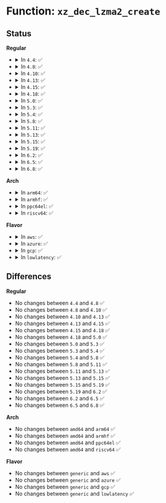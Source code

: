 # Function: <code>xz_dec_lzma2_create</code>

## Status
<b>Regular</b>
<ul>
<li>
<details>
<summary>In <code>4.4</code>: ✅</summary>

```c
struct xz_dec_lzma2 *xz_dec_lzma2_create(enum xz_mode mode, uint32_t dict_max);
```

**Collision:** Unique Global

**Inline:** No

**Transformation:** False

**Instances:**

```
In lib/xz/xz_dec_lzma2.c (ffffffff81410da0)
Location: lib/xz/xz_dec_lzma2.c:1108
Inline: False
Direct callers:
  - lib/xz/xz_dec_stream.c:xz_dec_init
```
**Symbols:**

```
ffffffff81410da0-ffffffff81410e20: xz_dec_lzma2_create (STB_GLOBAL)
```
</details>
</li>
<li>
<details>
<summary>In <code>4.8</code>: ✅</summary>

```c
struct xz_dec_lzma2 *xz_dec_lzma2_create(enum xz_mode mode, uint32_t dict_max);
```

**Collision:** Unique Global

**Inline:** No

**Transformation:** False

**Instances:**

```
In lib/xz/xz_dec_lzma2.c (ffffffff81458b10)
Location: lib/xz/xz_dec_lzma2.c:1108
Inline: False
Direct callers:
  - lib/xz/xz_dec_stream.c:xz_dec_init
```
**Symbols:**

```
ffffffff81458b10-ffffffff81458b90: xz_dec_lzma2_create (STB_GLOBAL)
```
</details>
</li>
<li>
<details>
<summary>In <code>4.10</code>: ✅</summary>

```c
struct xz_dec_lzma2 *xz_dec_lzma2_create(enum xz_mode mode, uint32_t dict_max);
```

**Collision:** Unique Global

**Inline:** No

**Transformation:** False

**Instances:**

```
In lib/xz/xz_dec_lzma2.c (ffffffff814774d0)
Location: lib/xz/xz_dec_lzma2.c:1108
Inline: False
Direct callers:
  - lib/xz/xz_dec_stream.c:xz_dec_init
```
**Symbols:**

```
ffffffff814774d0-ffffffff81477550: xz_dec_lzma2_create (STB_GLOBAL)
```
</details>
</li>
<li>
<details>
<summary>In <code>4.13</code>: ✅</summary>

```c
struct xz_dec_lzma2 *xz_dec_lzma2_create(enum xz_mode mode, uint32_t dict_max);
```

**Collision:** Unique Global

**Inline:** No

**Transformation:** False

**Instances:**

```
In lib/xz/xz_dec_lzma2.c (ffffffff81480810)
Location: lib/xz/xz_dec_lzma2.c:1108
Inline: False
Direct callers:
  - lib/xz/xz_dec_stream.c:xz_dec_init
```
**Symbols:**

```
ffffffff81480810-ffffffff8148088f: xz_dec_lzma2_create (STB_GLOBAL)
```
</details>
</li>
<li>
<details>
<summary>In <code>4.15</code>: ✅</summary>

```c
struct xz_dec_lzma2 *xz_dec_lzma2_create(enum xz_mode mode, uint32_t dict_max);
```

**Collision:** Unique Global

**Inline:** No

**Transformation:** False

**Instances:**

```
In lib/xz/xz_dec_lzma2.c (ffffffff814bc640)
Location: lib/xz/xz_dec_lzma2.c:1108
Inline: False
Direct callers:
  - lib/xz/xz_dec_stream.c:xz_dec_init
```
**Symbols:**

```
ffffffff814bc640-ffffffff814bc6bf: xz_dec_lzma2_create (STB_GLOBAL)
```
</details>
</li>
<li>
<details>
<summary>In <code>4.18</code>: ✅</summary>

```c
struct xz_dec_lzma2 *xz_dec_lzma2_create(enum xz_mode mode, uint32_t dict_max);
```

**Collision:** Unique Global

**Inline:** No

**Transformation:** False

**Instances:**

```
In lib/xz/xz_dec_lzma2.c (ffffffff814eee30)
Location: lib/xz/xz_dec_lzma2.c:1108
Inline: False
Direct callers:
  - lib/xz/xz_dec_stream.c:xz_dec_init
```
**Symbols:**

```
ffffffff814eee30-ffffffff814eeeaf: xz_dec_lzma2_create (STB_GLOBAL)
```
</details>
</li>
<li>
<details>
<summary>In <code>5.0</code>: ✅</summary>

```c
struct xz_dec_lzma2 *xz_dec_lzma2_create(enum xz_mode mode, uint32_t dict_max);
```

**Collision:** Unique Global

**Inline:** No

**Transformation:** False

**Instances:**

```
In lib/xz/xz_dec_lzma2.c (ffffffff81502d30)
Location: lib/xz/xz_dec_lzma2.c:1108
Inline: False
Direct callers:
  - lib/xz/xz_dec_stream.c:xz_dec_init
```
**Symbols:**

```
ffffffff81502d30-ffffffff81502daf: xz_dec_lzma2_create (STB_GLOBAL)
```
</details>
</li>
<li>
<details>
<summary>In <code>5.3</code>: ✅</summary>

```c
struct xz_dec_lzma2 *xz_dec_lzma2_create(enum xz_mode mode, uint32_t dict_max);
```

**Collision:** Unique Global

**Inline:** No

**Transformation:** False

**Instances:**

```
In lib/xz/xz_dec_lzma2.c (ffffffff81530e20)
Location: lib/xz/xz_dec_lzma2.c:1108
Inline: False
Direct callers:
  - lib/xz/xz_dec_stream.c:xz_dec_init
```
**Symbols:**

```
ffffffff81530e20-ffffffff81530e93: xz_dec_lzma2_create (STB_GLOBAL)
```
</details>
</li>
<li>
<details>
<summary>In <code>5.4</code>: ✅</summary>

```c
struct xz_dec_lzma2 *xz_dec_lzma2_create(enum xz_mode mode, uint32_t dict_max);
```

**Collision:** Unique Global

**Inline:** No

**Transformation:** False

**Instances:**

```
In lib/xz/xz_dec_lzma2.c (ffffffff81551cb0)
Location: lib/xz/xz_dec_lzma2.c:1108
Inline: False
Direct callers:
  - lib/xz/xz_dec_stream.c:xz_dec_init
```
**Symbols:**

```
ffffffff81551cb0-ffffffff81551d23: xz_dec_lzma2_create (STB_GLOBAL)
```
</details>
</li>
<li>
<details>
<summary>In <code>5.8</code>: ✅</summary>

```c
struct xz_dec_lzma2 *xz_dec_lzma2_create(enum xz_mode mode, uint32_t dict_max);
```

**Collision:** Unique Global

**Inline:** No

**Transformation:** False

**Instances:**

```
In lib/xz/xz_dec_lzma2.c (ffffffff815db050)
Location: lib/xz/xz_dec_lzma2.c:1108
Inline: False
Direct callers:
  - lib/xz/xz_dec_stream.c:xz_dec_init
```
**Symbols:**

```
ffffffff815db050-ffffffff815db0c5: xz_dec_lzma2_create (STB_GLOBAL)
```
</details>
</li>
<li>
<details>
<summary>In <code>5.11</code>: ✅</summary>

```c
struct xz_dec_lzma2 *xz_dec_lzma2_create(enum xz_mode mode, uint32_t dict_max);
```

**Collision:** Unique Global

**Inline:** No

**Transformation:** False

**Instances:**

```
In lib/xz/xz_dec_lzma2.c (ffffffff815f8ca0)
Location: lib/xz/xz_dec_lzma2.c:1108
Inline: False
Direct callers:
  - lib/xz/xz_dec_stream.c:xz_dec_init
```
**Symbols:**

```
ffffffff815f8ca0-ffffffff815f8d18: xz_dec_lzma2_create (STB_GLOBAL)
```
</details>
</li>
<li>
<details>
<summary>In <code>5.13</code>: ✅</summary>

```c
struct xz_dec_lzma2 *xz_dec_lzma2_create(enum xz_mode mode, uint32_t dict_max);
```

**Collision:** Unique Global

**Inline:** No

**Transformation:** False

**Instances:**

```
In lib/xz/xz_dec_lzma2.c (ffffffff815db900)
Location: lib/xz/xz_dec_lzma2.c:1108
Inline: False
Direct callers:
  - lib/xz/xz_dec_stream.c:xz_dec_init
```
**Symbols:**

```
ffffffff815db900-ffffffff815db978: xz_dec_lzma2_create (STB_GLOBAL)
```
</details>
</li>
<li>
<details>
<summary>In <code>5.15</code>: ✅</summary>

```c
struct xz_dec_lzma2 *xz_dec_lzma2_create(enum xz_mode mode, uint32_t dict_max);
```

**Collision:** Unique Global

**Inline:** No

**Transformation:** False

**Instances:**

```
In lib/xz/xz_dec_lzma2.c (ffffffff816470d0)
Location: lib/xz/xz_dec_lzma2.c:1125
Inline: False
Direct callers:
  - lib/xz/xz_dec_stream.c:xz_dec_init
```
**Symbols:**

```
ffffffff816470d0-ffffffff81647148: xz_dec_lzma2_create (STB_GLOBAL)
```
</details>
</li>
<li>
<details>
<summary>In <code>5.19</code>: ✅</summary>

```c
struct xz_dec_lzma2 *xz_dec_lzma2_create(enum xz_mode mode, uint32_t dict_max);
```

**Collision:** Unique Global

**Inline:** No

**Transformation:** False

**Instances:**

```
In lib/xz/xz_dec_lzma2.c (ffffffff8175cf90)
Location: lib/xz/xz_dec_lzma2.c:1141
Inline: False
Direct callers:
  - lib/xz/xz_dec_stream.c:xz_dec_init
```
**Symbols:**

```
ffffffff8175cf90-ffffffff8175d014: xz_dec_lzma2_create (STB_GLOBAL)
```
</details>
</li>
<li>
<details>
<summary>In <code>6.2</code>: ✅</summary>

```c
struct xz_dec_lzma2 *xz_dec_lzma2_create(enum xz_mode mode, uint32_t dict_max);
```

**Collision:** Unique Global

**Inline:** No

**Transformation:** False

**Instances:**

```
In lib/xz/xz_dec_lzma2.c (ffffffff8188a4e0)
Location: lib/xz/xz_dec_lzma2.c:1141
Inline: False
Direct callers:
  - lib/xz/xz_dec_stream.c:xz_dec_init
```
**Symbols:**

```
ffffffff8188a4e0-ffffffff8188a55d: xz_dec_lzma2_create (STB_GLOBAL)
```
</details>
</li>
<li>
<details>
<summary>In <code>6.5</code>: ✅</summary>

```c
struct xz_dec_lzma2 *xz_dec_lzma2_create(enum xz_mode mode, uint32_t dict_max);
```

**Collision:** Unique Global

**Inline:** No

**Transformation:** False

**Instances:**

```
In lib/xz/xz_dec_lzma2.c (ffffffff818cc9b0)
Location: lib/xz/xz_dec_lzma2.c:1141
Inline: False
Direct callers:
  - lib/xz/xz_dec_stream.c:xz_dec_init
```
**Symbols:**

```
ffffffff818cc9b0-ffffffff818cca2d: xz_dec_lzma2_create (STB_GLOBAL)
```
</details>
</li>
<li>
<details>
<summary>In <code>6.8</code>: ✅</summary>

```c
struct xz_dec_lzma2 *xz_dec_lzma2_create(enum xz_mode mode, uint32_t dict_max);
```

**Collision:** Unique Global

**Inline:** No

**Transformation:** False

**Instances:**

```
In lib/xz/xz_dec_lzma2.c (ffffffff8191e5a0)
Location: lib/xz/xz_dec_lzma2.c:1141
Inline: False
Direct callers:
  - lib/xz/xz_dec_stream.c:xz_dec_init
```
**Symbols:**

```
ffffffff8191e5a0-ffffffff8191e61d: xz_dec_lzma2_create (STB_GLOBAL)
```
</details>
</li>
</ul>
<b>Arch</b>
<ul>
<li>
<details>
<summary>In <code>arm64</code>: ✅</summary>

```c
struct xz_dec_lzma2 *xz_dec_lzma2_create(enum xz_mode mode, uint32_t dict_max);
```

**Collision:** Unique Global

**Inline:** No

**Transformation:** False

**Instances:**

```
In lib/xz/xz_dec_lzma2.c (ffff80001065d9b8)
Location: lib/xz/xz_dec_lzma2.c:1108
Inline: False
Direct callers:
  - lib/xz/xz_dec_stream.c:xz_dec_init
```
**Symbols:**

```
ffff80001065d9b8-ffff80001065da3c: xz_dec_lzma2_create (STB_GLOBAL)
```
</details>
</li>
<li>
<details>
<summary>In <code>armhf</code>: ✅</summary>

```c
struct xz_dec_lzma2 *xz_dec_lzma2_create(enum xz_mode mode, uint32_t dict_max);
```

**Collision:** Unique Global

**Inline:** No

**Transformation:** False

**Instances:**

```
In lib/xz/xz_dec_lzma2.c (c08072ac)
Location: lib/xz/xz_dec_lzma2.c:1108
Inline: False
Direct callers:
  - lib/xz/xz_dec_stream.c:xz_dec_init
```
**Symbols:**

```
c08072ac-c0807328: xz_dec_lzma2_create (STB_GLOBAL)
```
</details>
</li>
<li>
<details>
<summary>In <code>ppc64el</code>: ✅</summary>

```c
struct xz_dec_lzma2 *xz_dec_lzma2_create(enum xz_mode mode, uint32_t dict_max);
```

**Collision:** Unique Global

**Inline:** No

**Transformation:** False

**Instances:**

```
In lib/xz/xz_dec_lzma2.c (c00000000080fa30)
Location: lib/xz/xz_dec_lzma2.c:1108
Inline: False
Direct callers:
  - lib/xz/xz_dec_stream.c:xz_dec_init
```
**Symbols:**

```
c00000000080fa30-c00000000080faec: xz_dec_lzma2_create (STB_GLOBAL)
```
</details>
</li>
<li>
<details>
<summary>In <code>riscv64</code>: ✅</summary>

```c
struct xz_dec_lzma2 *xz_dec_lzma2_create(enum xz_mode mode, uint32_t dict_max);
```

**Collision:** Unique Global

**Inline:** No

**Transformation:** False

**Instances:**

```
In lib/xz/xz_dec_lzma2.c (ffffffe00048b53c)
Location: lib/xz/xz_dec_lzma2.c:1108
Inline: False
Direct callers:
  - lib/xz/xz_dec_stream.c:xz_dec_init
```
**Symbols:**

```
ffffffe00048b53c-ffffffe00048b5b4: xz_dec_lzma2_create (STB_GLOBAL)
```
</details>
</li>
</ul>
<b>Flavor</b>
<ul>
<li>
<details>
<summary>In <code>aws</code>: ✅</summary>

```c
struct xz_dec_lzma2 *xz_dec_lzma2_create(enum xz_mode mode, uint32_t dict_max);
```

**Collision:** Unique Global

**Inline:** No

**Transformation:** False

**Instances:**

```
In lib/xz/xz_dec_lzma2.c (ffffffff8154a290)
Location: lib/xz/xz_dec_lzma2.c:1108
Inline: False
Direct callers:
  - lib/xz/xz_dec_stream.c:xz_dec_init
```
**Symbols:**

```
ffffffff8154a290-ffffffff8154a303: xz_dec_lzma2_create (STB_GLOBAL)
```
</details>
</li>
<li>
<details>
<summary>In <code>azure</code>: ✅</summary>

```c
struct xz_dec_lzma2 *xz_dec_lzma2_create(enum xz_mode mode, uint32_t dict_max);
```

**Collision:** Unique Global

**Inline:** No

**Transformation:** False

**Instances:**

```
In lib/xz/xz_dec_lzma2.c (ffffffff8153a570)
Location: lib/xz/xz_dec_lzma2.c:1108
Inline: False
Direct callers:
  - lib/xz/xz_dec_stream.c:xz_dec_init
```
**Symbols:**

```
ffffffff8153a570-ffffffff8153a5e3: xz_dec_lzma2_create (STB_GLOBAL)
```
</details>
</li>
<li>
<details>
<summary>In <code>gcp</code>: ✅</summary>

```c
struct xz_dec_lzma2 *xz_dec_lzma2_create(enum xz_mode mode, uint32_t dict_max);
```

**Collision:** Unique Global

**Inline:** No

**Transformation:** False

**Instances:**

```
In lib/xz/xz_dec_lzma2.c (ffffffff81545fd0)
Location: lib/xz/xz_dec_lzma2.c:1108
Inline: False
Direct callers:
  - lib/xz/xz_dec_stream.c:xz_dec_init
```
**Symbols:**

```
ffffffff81545fd0-ffffffff81546043: xz_dec_lzma2_create (STB_GLOBAL)
```
</details>
</li>
<li>
<details>
<summary>In <code>lowlatency</code>: ✅</summary>

```c
struct xz_dec_lzma2 *xz_dec_lzma2_create(enum xz_mode mode, uint32_t dict_max);
```

**Collision:** Unique Global

**Inline:** No

**Transformation:** False

**Instances:**

```
In lib/xz/xz_dec_lzma2.c (ffffffff8155fe00)
Location: lib/xz/xz_dec_lzma2.c:1108
Inline: False
Direct callers:
  - lib/xz/xz_dec_stream.c:xz_dec_init
```
**Symbols:**

```
ffffffff8155fe00-ffffffff8155fe73: xz_dec_lzma2_create (STB_GLOBAL)
```
</details>
</li>
</ul>

## Differences
<b>Regular</b>
<ul>
<li>
No changes between <code>4.4</code> and <code>4.8</code> ✅
</li>
<li>
No changes between <code>4.8</code> and <code>4.10</code> ✅
</li>
<li>
No changes between <code>4.10</code> and <code>4.13</code> ✅
</li>
<li>
No changes between <code>4.13</code> and <code>4.15</code> ✅
</li>
<li>
No changes between <code>4.15</code> and <code>4.18</code> ✅
</li>
<li>
No changes between <code>4.18</code> and <code>5.0</code> ✅
</li>
<li>
No changes between <code>5.0</code> and <code>5.3</code> ✅
</li>
<li>
No changes between <code>5.3</code> and <code>5.4</code> ✅
</li>
<li>
No changes between <code>5.4</code> and <code>5.8</code> ✅
</li>
<li>
No changes between <code>5.8</code> and <code>5.11</code> ✅
</li>
<li>
No changes between <code>5.11</code> and <code>5.13</code> ✅
</li>
<li>
No changes between <code>5.13</code> and <code>5.15</code> ✅
</li>
<li>
No changes between <code>5.15</code> and <code>5.19</code> ✅
</li>
<li>
No changes between <code>5.19</code> and <code>6.2</code> ✅
</li>
<li>
No changes between <code>6.2</code> and <code>6.5</code> ✅
</li>
<li>
No changes between <code>6.5</code> and <code>6.8</code> ✅
</li>
</ul>
<b>Arch</b>
<ul>
<li>
No changes between <code>amd64</code> and <code>arm64</code> ✅
</li>
<li>
No changes between <code>amd64</code> and <code>armhf</code> ✅
</li>
<li>
No changes between <code>amd64</code> and <code>ppc64el</code> ✅
</li>
<li>
No changes between <code>amd64</code> and <code>riscv64</code> ✅
</li>
</ul>
<b>Flavor</b>
<ul>
<li>
No changes between <code>generic</code> and <code>aws</code> ✅
</li>
<li>
No changes between <code>generic</code> and <code>azure</code> ✅
</li>
<li>
No changes between <code>generic</code> and <code>gcp</code> ✅
</li>
<li>
No changes between <code>generic</code> and <code>lowlatency</code> ✅
</li>
</ul>
